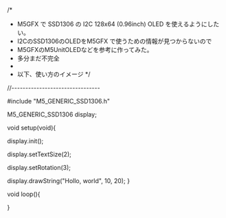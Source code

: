 /*
 * M5GFX で SSD1306 の I2C 128x64 (0.96inch) OLED を使えるようにしたい。
 * I2CのSSD1306のOLEDをM5GFX で使うための情報が見つからないので
 * M5GFXのM5UnitOLEDなどを参考に作ってみた。
 * 多分まだ不完全
 * 
 * 以下、使い方のイメージ
 */

//--------------------------------

#include "M5_GENERIC_SSD1306.h"

M5_GENERIC_SSD1306 display; 

void setup(void){

  display.init();
  
  display.setTextSize(2);
  
  display.setRotation(3);
  
  display.drawString("Hollo, world", 10, 20);
}

void loop(){

}
